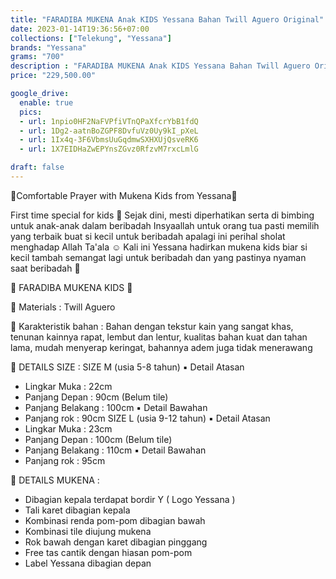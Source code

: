 ```yaml
---
title: "FARADIBA MUKENA Anak KIDS Yessana Bahan Twill Aguero Original"
date: 2023-01-14T19:36:56+07:00
collections: ["Telekung", "Yessana"]
brands: "Yessana"
grams: "700"
description : "FARADIBA MUKENA Anak KIDS Yessana Bahan Twill Aguero Original"
price: "229,500.00"

google_drive:
  enable: true
  pics:
  - url: 1npio0HF2NaFVPfiVTnQPaXfcrYbB1fdQ
  - url: 1Dg2-aatnBoZGPF8DvfuVz0Uy9kI_pXeL
  - url: 1Ix4q-3F6VbmsUuGqdmwSXHXUjQsveRK6
  - url: 1X7EIDHaZwEPYnsZGvz0RfzvM7rxcLmlG

draft: false
---
```


🌈Comfortable Prayer with Mukena Kids from Yessana🌈

First time special for kids 🥰
Sejak dini, mesti diperhatikan serta di bimbing untuk anak-anak dalam beribadah 
Insyaallah untuk orang tua pasti memilih yang terbaik buat si kecil untuk beribadah apalagi ini perihal sholat menghadap Allah Ta'ala ☺️
Kali ini Yessana hadirkan mukena kids biar si kecil tambah semangat lagi untuk beribadah dan yang pastinya nyaman saat beribadah 🤗

🌸 FARADIBA MUKENA KIDS 🌸

💎 Materials : Twill Aguero

💎 Karakteristik bahan :
Bahan dengan tekstur kain yang sangat khas, tenunan kainnya rapat, lembut dan lentur, kualitas bahan kuat dan tahan lama, mudah menyerap keringat, bahannya adem juga tidak menerawang

💎 DETAILS SIZE :
SIZE M (usia 5-8 tahun)
▪️ Detail Atasan
- Lingkar Muka : 22cm
- Panjang Depan : 90cm (Belum tile)
- Panjang Belakang : 100cm
▪️ Detail Bawahan
- Panjang rok : 90cm
SIZE L (usia 9-12 tahun)
▪️ Detail Atasan
- Lingkar Muka : 23cm
- Panjang Depan : 100cm (Belum tile)
- Panjang Belakang : 110cm
▪️ Detail Bawahan
- Panjang rok : 95cm

💎 DETAILS MUKENA :
- Dibagian kepala terdapat bordir Y ( Logo Yessana )
- Tali karet dibagian kepala
- Kombinasi renda pom-pom dibagian bawah
- Kombinasi tile diujung mukena
- Rok bawah dengan karet dibagian pinggang
- Free tas cantik dengan hiasan pom-pom 
- Label Yessana dibagian depan



